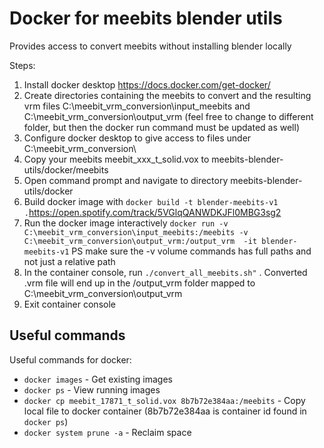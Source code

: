 # Docker for meebits blender utils
Provides access to convert meebits without installing blender locally

Steps: 
1. Install docker desktop https://docs.docker.com/get-docker/
1. Create directories containing the meebits to convert and the resulting vrm files C:\meebit_vrm_conversion\input_meebits and C:\meebit_vrm_conversion\output_vrm
(feel free to change to different folder, but then the docker run command must be updated as well)
1. Configure docker desktop to give access to files under C:\meebit_vrm_conversion\
1. Copy your meebits meebit_xxx_t_solid.vox to meebits-blender-utils/docker/meebits
1. Open command prompt and navigate to directory meebits-blender-utils/docker
1.  Build docker image with `docker build -t blender-meebits-v1 .`https://open.spotify.com/track/5VGlqQANWDKJFl0MBG3sg2
1.  Run the docker image interactively `docker run -v C:\meebit_vrm_conversion\input_meebits:/meebits -v C:\meebit_vrm_conversion\output_vrm:/output_vrm  -it blender-meebits-v1`
PS make sure the -v volume commands has full paths and not just a relative path
1.  In the container console, run `./convert_all_meebits.sh"` . Converted .vrm file will end up in the /output_vrm folder mapped to C:\meebit_vrm_conversion\output_vrm
1.  Exit container console


## Useful commands
Useful commands for docker:
- `docker images` - Get existing images
- `docker ps` - View running images
- `docker cp meebit_17871_t_solid.vox 8b7b72e384aa:/meebits` - Copy local file to docker container (8b7b72e384aa is container id found in `docker ps`)
- `docker system prune -a` - Reclaim space

